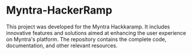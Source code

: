# Myntra-HackerRamp

This project was developed for the Myntra Hackkaramp. It includes innovative features and solutions aimed at enhancing the user experience on Myntra's platform. The repository contains the complete code, documentation, and other relevant resources.
